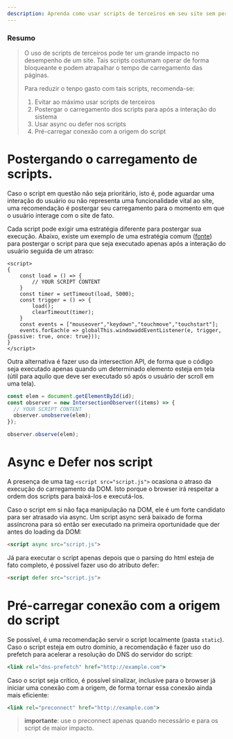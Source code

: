 ```yaml
---
description: Aprenda como usar scripts de terceiros em seu site sem perder desempenho.
---
```


### Resumo

> O uso de scripts de terceiros pode ter um grande impacto no desempenho de um
> site. Tais scripts costumam operar de forma bloqueante e podem atrapalhar o
> tempo de carregamento das páginas.
>
> Para reduzir o tenpo gasto com tais scripts, recomenda-se:
>
> 1. Evitar ao máximo usar scripts de terceiros
> 2. Postergar o carregamento dos scripts para após a interação do sistema
> 3. Usar async ou defer nos scripts
> 4. Pré-carregar conexão com a origem do script

# Postergando o carregamento de scripts.

Caso o script em questão não seja prioritário, isto é, pode aguardar uma
interação do usuário ou não representa uma funcionalidade vital ao site, uma
recomendação é postergar seu carregamento para o momento em que o usuário
interage com o site de fato.

Cada script pode exigir uma estratégia diferente para postergar sua execução.
Abaixo, existe um exemplo de uma estratégia comum
([fonte](https://metabox.io/delay-javascript-execution-boost-page-speed/)) para
postergar o script para que seja executado apenas após a interação do usuário
seguida de um atraso:

```tsx
<script>
{
    const load = () => {
        // YOUR SCRIPT CONTENT
    }
    const timer = setTimeout(load, 5000);
    const trigger = () => {
        load();
        clearTimeout(timer);
    }
    const events = ["mouseover","keydown","touchmove","touchstart"];
    events.forEach(e => globalThis.windowaddEventListener(e, trigger, {passive: true, once: true}));
}
</script>
```

Outra alternativa é fazer uso da intersection API, de forma que o código seja
executado apenas quando um determinado elemento esteja em tela (útil para aquilo
que deve ser executado só após o usuário der scroll em uma tela).

```jsx
const elem = document.getElementById(id);
const observer = new IntersectionObserver((items) => {
  // YOUR SCRIPT CONTENT
  observer.unobserve(elem);
});

observer.observe(elem);
```

# Async e Defer nos script

A presença de uma tag `<script src="script.js">` ocasiona o atraso da execução
do carregamento da DOM. Isto porque o browser irá respeitar a ordem dos scripts
para baixá-los e executá-los.

Caso o script em si não faça manipulação na DOM, ele é um forte candidato para
ser atrasado via async. Um script async será baixado de forma assíncrona para só
então ser executado na primeira oportunidade que der antes do loading da DOM:

```html
<script async src="script.js">
```

Já para executar o script apenas depois que o parsing do html esteja de fato
completo, é possível fazer uso do atributo defer:

```html
<script defer src="script.js">
```

# Pré-carregar conexão com a origem do script

Se possível, é uma recomendação servir o script localmente (pasta `static`).
Caso o script esteja em outro domínio, a recomendação é fazer uso do prefetch
para acelerar a resolução do DNS do servidor do script:

```jsx
<link rel="dns-prefetch" href="http://example.com">
```

Caso o script seja crítico, é possível sinalizar, inclusive para o browser já
iniciar uma conexão com a origem, de forma tornar essa conexão ainda mais
eficiente:

```jsx
<link rel="preconnect" href="http://example.com">
```

> **importante**: use o preconnect apenas quando necessário e para os script de
> maior impacto.
